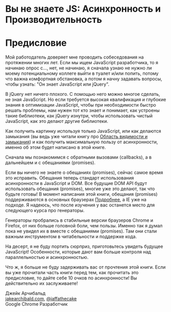 # Вы не знаете JS: Асинхронность и Производительность
# Предисловие

Мой работодатель доверяет мне проводить собеседования на протяжении многих лет. Если мы ищем JavaScript разработчика, то я начинаю опрос с…, нет, не начинаю, я сначала узнаю не нужно ли моему потенциальному коллеге выйти в туалет и/или попить, потому что важна комфортная обстановка, а потом я начну задавать вопросы, чтобы узнать: "Он знает JavaScript или jQuery".

В jQuery нет ничего плохого. С помощью него можно многое сделать, не зная JavaScript. Но если требуется высокая квалификация и глубокие знания в оптимизации JavaScript, чтобы при необходимости быстро решать проблемы, нам нужен тот кто знает и понимает, как устроены такие библиотеки, как jQuery изнутри, чтобы использовать чистый JavaScript, как это делают другие библиотеки.

Как получить картинку используя только JavaScript, или как делаются замыкания (вы ведь уже читали книгу про [Область видимости и замыкания](https://github.com/azat-io/you-dont-know-js-ru/tree/master/scope%20%26%20closures)) и как получить максимальную пользу от асинхронности, именно об этом будет написано в этой книге.

Сначала мы познакомимся с обратными вызовами (callbacks), а в дальнейшем и с обещаниями (promises).

Если вы ничего не знаете о обещаниях (promises), сейчас самое время это исправить. Обещания теперь стандарт использования асинхронности в JavaScript и DOM. Все будущие DOM API будут использовать обещания (promises), многие уже это делают, так что будьте готовы! В момент написания этой книги, обещания (promises) поддерживаются в основных браузерах [Подробнее](http://caniuse.com/#search=Promises), а IE уже на подходе. Я надеюсь, что после изучения у вас останется место для следующего курса про генераторы.

Генераторы пробрались в стабильные версии браузеров Chrome и Firefox, от них больше головной боли, чем пользы. Именно так я думал пока не увидел их в вместе с обещаниями (promises). Там они стали важным инструментом в читабельности и поддержке кода.

На десерт, я не буду портить сюрприз, приготовьтесь увидеть будущее JavaScript! Особенности, которые дают вам больше контроля над параллельностью и асинхронностью.

Что ж, я больше не буду задерживать вас от прочтения этой книги. Если вы уже прочитали часть книги перед тем, как прочитать это предисловие, то дайте себе 10 очков по асинхронности! Вы действительно их заслуживаете!

Джейк Арчибальд<br>
[jakearchibald.com](https://jakearchibald.com), [@jaffathecake](https://twitter.com/jaffathecake)<br>
Google Chrome Разработчик
